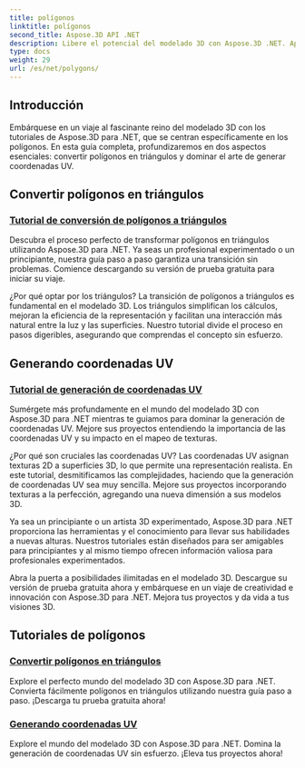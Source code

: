 ```yaml
---
title: polígonos
linktitle: polígonos
second_title: Aspose.3D API .NET
description: Libere el potencial del modelado 3D con Aspose.3D .NET. Aprenda a convertir polígonos en triángulos y domine la generación de coordenadas UV para mejorar la elevación del proyecto.
type: docs
weight: 29
url: /es/net/polygons/
---
```


## Introducción

Embárquese en un viaje al fascinante reino del modelado 3D con los tutoriales de Aspose.3D para .NET, que se centran específicamente en los polígonos. En esta guía completa, profundizaremos en dos aspectos esenciales: convertir polígonos en triángulos y dominar el arte de generar coordenadas UV.

## Convertir polígonos en triángulos
### [Tutorial de conversión de polígonos a triángulos](./convert-polygons-to-triangles/)

Descubra el proceso perfecto de transformar polígonos en triángulos utilizando Aspose.3D para .NET. Ya seas un profesional experimentado o un principiante, nuestra guía paso a paso garantiza una transición sin problemas. Comience descargando su versión de prueba gratuita para iniciar su viaje.

¿Por qué optar por los triángulos? La transición de polígonos a triángulos es fundamental en el modelado 3D. Los triángulos simplifican los cálculos, mejoran la eficiencia de la representación y facilitan una interacción más natural entre la luz y las superficies. Nuestro tutorial divide el proceso en pasos digeribles, asegurando que comprendas el concepto sin esfuerzo.

## Generando coordenadas UV
### [Tutorial de generación de coordenadas UV](./generate-uv-coordinates/)

Sumérgete más profundamente en el mundo del modelado 3D con Aspose.3D para .NET mientras te guiamos para dominar la generación de coordenadas UV. Mejore sus proyectos entendiendo la importancia de las coordenadas UV y su impacto en el mapeo de texturas.

¿Por qué son cruciales las coordenadas UV? Las coordenadas UV asignan texturas 2D a superficies 3D, lo que permite una representación realista. En este tutorial, desmitificamos las complejidades, haciendo que la generación de coordenadas UV sea muy sencilla. Mejore sus proyectos incorporando texturas a la perfección, agregando una nueva dimensión a sus modelos 3D.

Ya sea un principiante o un artista 3D experimentado, Aspose.3D para .NET proporciona las herramientas y el conocimiento para llevar sus habilidades a nuevas alturas. Nuestros tutoriales están diseñados para ser amigables para principiantes y al mismo tiempo ofrecen información valiosa para profesionales experimentados.

Abra la puerta a posibilidades ilimitadas en el modelado 3D. Descargue su versión de prueba gratuita ahora y embárquese en un viaje de creatividad e innovación con Aspose.3D para .NET. Mejora tus proyectos y da vida a tus visiones 3D.
## Tutoriales de polígonos
### [Convertir polígonos en triángulos](./convert-polygons-to-triangles/)
Explore el perfecto mundo del modelado 3D con Aspose.3D para .NET. Convierta fácilmente polígonos en triángulos utilizando nuestra guía paso a paso. ¡Descarga tu prueba gratuita ahora!
### [Generando coordenadas UV](./generate-uv-coordinates/)
Explore el mundo del modelado 3D con Aspose.3D para .NET. Domina la generación de coordenadas UV sin esfuerzo. ¡Eleva tus proyectos ahora!